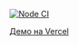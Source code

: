 [![Node CI](https://github.com/M9lTHblu/test-NewGen-Vision/actions/workflows/ci.yml/badge.svg?branch=main)](https://github.com/M9lTHblu/test-NewGen-Vision/actions/workflows/ci.yml)

[Демо на Vercel](https://test-new-gen-vision-o3z525xv9-m9lthblu.vercel.app/)
